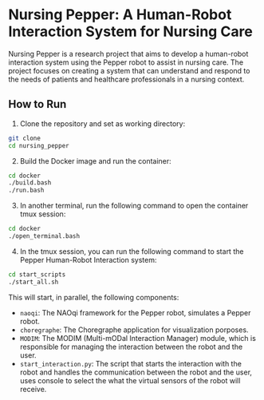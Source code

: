 # Nursing Pepper: A Human-Robot Interaction System for Nursing Care
Nursing Pepper is a research project that aims to develop a human-robot interaction system using the Pepper robot to assist in nursing care. The project focuses on creating a system that can understand and respond to the needs of patients and healthcare professionals in a nursing context.

## How to Run

1. Clone the repository and set as working directory:
```bash
git clone
cd nursing_pepper
```

2. Build the Docker image and run the container:
```bash
cd docker
./build.bash
./run.bash
```

3. In another terminal, run the following command to open the container tmux session:
```bash
cd docker
./open_terminal.bash
```

4. In the tmux session, you can run the following command to start the Pepper Human-Robot Interaction system:
```bash
cd start_scripts
./start_all.sh
```

This will start, in parallel, the following components:
- `naoqi`: The NAOqi framework for the Pepper robot, simulates a Pepper robot.
- `choregraphe`: The Choregraphe application for visualization porposes.
- `MODIM`: The MODIM (Multi-mODal Interaction Manager) module, which is responsible for managing the interaction between the robot and the user.
- `start_interaction.py`: The script that starts the interaction with the robot and handles the communication between the robot and the user, uses console to select the what the virtual sensors of the robot will receive.